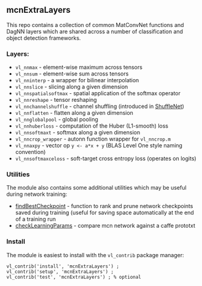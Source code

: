 ## mcnExtraLayers

This repo contains a collection of common MatConvNet functions and DagNN layers which are shared 
across a number of classification and object detection frameworks.  

### Layers:

* `vl_nnmax` - element-wise maximum across tensors
* `vl_nnsum` - element-wise sum across tensors
* `vl_nninterp` - a wrapper for bilinear interpolation
* `vl_nnslice` - slicing along a given dimension
* `vl_nnspatialsoftmax` - spatial application of the softmax operator
* `vl_nnreshape` -  tensor reshaping
* `vl_nnchannelshuffle` -  channel shuffling (introduced in [ShuffleNet](https://arxiv.org/abs/1707.01083)) 
* `vl_nnflatten` - flatten along a given dimension
* `vl_nnglobalpool` - global pooling
* `vl_nnhuberloss` - computation of the Huber (L1-smooth) loss
* `vl_nnsoftmaxt` - softmax along a given dimension
* `vl_nncrop_wrapper` - autonn function wrapper for `vl_nncrop.m`
* `vl_nnaxpy` - vector op `y <- a*x + y` (BLAS Level One style naming convention)
* `vl_nnsoftmaxceloss` - soft-target cross entropy loss (operates on logits)

### Utilities

The module also contains some additional utilities which may be useful during network training:

* [findBestCheckpoint](https://github.com/albanie/mcnExtraLayers/blob/master/utils/findBestCheckpoint.m) - 
function to rank and prune network checkpoints saved during training (useful for saving space automatically at the end of a training run
* [checkLearningParams](https://github.com/albanie/mcnExtraLayers/blob/master/utils/checkLearningParams.m) - 
compare mcn network against a caffe prototxt


### Install

The module is easiest to install with the `vl_contrib` package manager:

```
vl_contrib('install', 'mcnExtraLayers') ;
vl_contrib('setup', 'mcnExtraLayers') ;
vl_contrib('test', 'mcnExtraLayers') ; % optional
```
